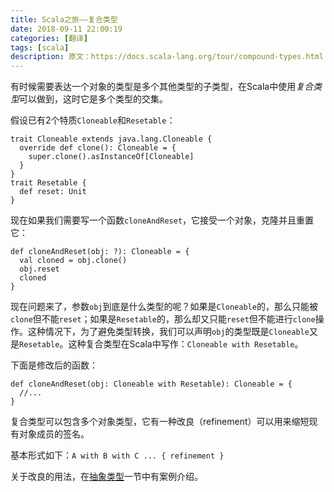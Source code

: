 ```yaml
---
title: Scala之旅——复合类型
date: 2018-09-11 22:00:19
categories: [翻译]
tags: [scala]
description: 原文：https://docs.scala-lang.org/tour/compound-types.html
---
```


有时候需要表达一个对象的类型是多个其他类型的子类型，在Scala中使用*复合类型*可以做到，这时它是多个类型的交集。

假设已有2个特质`Cloneable`和`Resetable`：

```tut
trait Cloneable extends java.lang.Cloneable {
  override def clone(): Cloneable = {
    super.clone().asInstanceOf[Cloneable]
  }
}
trait Resetable {
  def reset: Unit
}
```

现在如果我们需要写一个函数`cloneAndReset`，它接受一个对象，克隆并且重置它：<!--more-->

```
def cloneAndReset(obj: ?): Cloneable = {
  val cloned = obj.clone()
  obj.reset
  cloned
}
```

现在问题来了，参数`obj`到底是什么类型的呢？如果是`Cloneable`的，那么只能被`clone`但不能`reset`；如果是`Resetable`的，那么却又只能`reset`但不能进行`clone`操作。这种情况下，为了避免类型转换，我们可以声明`obj`的类型既是`Cloneable`又是`Resetable`。这种复合类型在Scala中写作：`Cloneable with Resetable`。

下面是修改后的函数：

```
def cloneAndReset(obj: Cloneable with Resetable): Cloneable = {
  //...
}
```

复合类型可以包含多个对象类型，它有一种改良（refinement）可以用来缩短现有对象成员的签名。

基本形式如下：`A with B with C ... { refinement }`

关于改良的用法，在[抽象类型](abstract-types.html)一节中有案例介绍。
